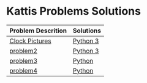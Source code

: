 # Kattis Problems Solutions

| Problem Descrition             | Solutions |
| ------------------------------ | --------- |
| [Clock Pictures](https://uib.kattis.com/courses/INF237/spring24/assignments/fy9vqb/problems/clockpictures)      | [Python 3](https://github.com/mariannlepsoy/Kattis-solutions/blob/main/src/clockpictures.py) |
| [problem2](#)              | [Python 3](#) |
| [problem3](#)         | [Python](#) |
| [problem4](#)                       | [Python](#) |